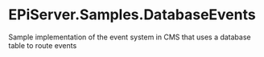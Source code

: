 EPiServer.Samples.DatabaseEvents
================================

Sample implementation of the event system in CMS that uses a database table to route events
